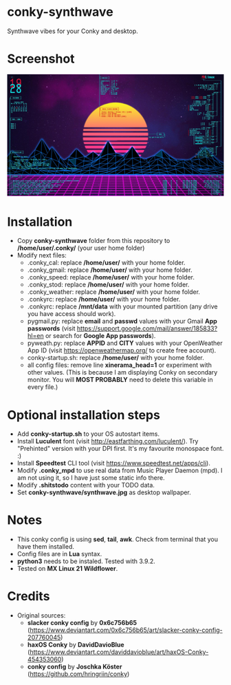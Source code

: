 # conky-synthwave
Synthwave vibes for your Conky and desktop.

# Screenshot
![Screenshot](screenshot.jpg "Screenshot")

# Installation
* Copy **conky-synthwave** folder from this repository to **/home/user/.conky/** (your user home folder)
* Modify next files:
  * .conky_cal: replace **/home/user/** with your home folder.
  * .conky_gmail: replace **/home/user/** with your home folder.
  * .conky_speed: replace **/home/user/** with your home folder.
  * .conky_stod: replace **/home/user/** with your home folder.
  * .conky_weather: replace **/home/user/** with your home folder.
  * .conkyrc: replace **/home/user/** with your home folder.
  * .conkyrc: replace **/mnt/data** with your mounted partition (any drive you have access should work).
  * pygmail.py: replace **email** and **passwd** values with your Gmail **App passwords** (visit https://support.google.com/mail/answer/185833?hl=en or search for **Google App passwords**).
  * pyweath.py: replace **APPID** and **CITY** values with your OpenWeather App ID (visit https://openweathermap.org/ to create free account).
  * conky-startup.sh: replace **/home/user/** with your home folder.
  * all config files: remove line **xinerama_head=1** or experiment with other  values. (This is because I am displaying Conky on secondary monitor. You will **MOST PROBABLY** need to delete this variable in every file.)

# Optional installation steps
* Add **conky-startup.sh** to your OS autostart items.
* Install **Luculent** font (visit http://eastfarthing.com/luculent/). Try "Prehinted" version with your DPI first. It's my favourite monospace font. :)
* Install **Speedtest** CLI tool (visit https://www.speedtest.net/apps/cli).
* Modify **.conky_mpd** to use real data from Music Player Daemon (mpd). I am not using it, so I have just some static info there.
* Modify **.shitstodo** content with your TODO data.
* Set **conky-synthwave/synthwave.jpg** as desktop wallpaper.

# Notes
* This conky config is using **sed**, **tail**, **awk**. Check from terminal that you have them installed.
* Config files are in **Lua** syntax.
* **python3** needs to be instaled. Tested with 3.9.2.
* Tested on **MX Linux 21 Wildflower**.

# Credits
* Original sources:
  * **slacker conky config** by **0x6c756b65** (https://www.deviantart.com/0x6c756b65/art/slacker-conky-config-207760045)
  * **haxOS Conky** by **DavidDavioBlue** (https://www.deviantart.com/daviddavioblue/art/haxOS-Conky-454353060)
  * **conky config** by **Joschka Köster** (https://github.com/hringriin/conky)